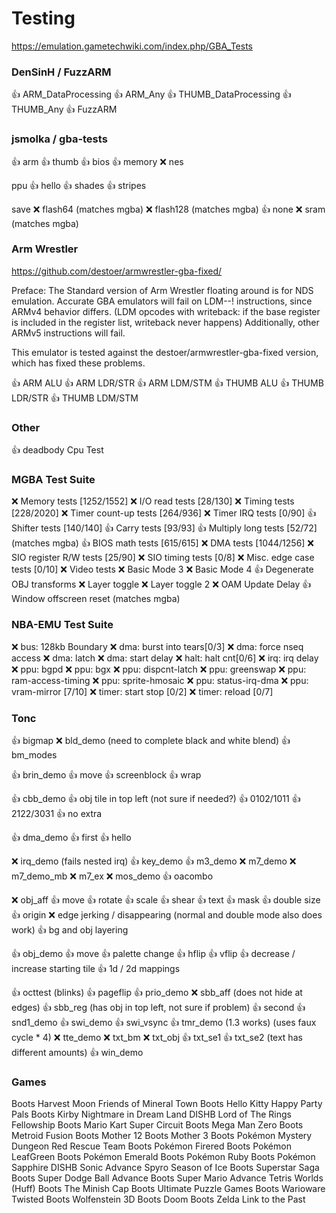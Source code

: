 # Testing

https://emulation.gametechwiki.com/index.php/GBA_Tests

### DenSinH / FuzzARM

👍 ARM_DataProcessing
👍 ARM_Any
👍 THUMB_DataProcessing
👍 THUMB_Any
👍 FuzzARM

### jsmolka / gba-tests

👍 arm
👍 thumb
👍 bios
👍 memory
❌ nes

   ppu
👍 hello
👍 shades
👍 stripes

   save
❌ flash64 (matches mgba)
❌ flash128 (matches mgba)
👍 none
❌ sram (matches mgba)

### Arm Wrestler

https://github.com/destoer/armwrestler-gba-fixed/

Preface: The Standard version of Arm Wrestler floating around is for NDS emulation.
Accurate GBA emulators will fail on LDM--! instructions, since ARMv4 behavior differs.
(LDM opcodes with writeback: if the base register is included in the register list, writeback never happens)
Additionally, other ARMv5 instructions will fail.

This emulator is tested against the destoer/armwrestler-gba-fixed version, which has fixed these problems.

👍 ARM ALU
👍 ARM LDR/STR
👍 ARM LDM/STM
👍 THUMB ALU
👍 THUMB LDR/STR
👍 THUMB LDM/STM

### Other
 
👍 deadbody Cpu Test

### MGBA Test Suite

❌ Memory tests [1252/1552]
❌ I/O read tests [28/130]
❌ Timing tests [228/2020]
❌ Timer count-up tests [264/936]
❌ Timer IRQ tests [0/90]
👍 Shifter tests [140/140]
👍 Carry tests [93/93]
👍 Multiply long tests [52/72] (matches mgba)
👍 BIOS math tests [615/615]
❌ DMA tests [1044/1256]
❌ SIO register R/W tests [25/90]
❌ SIO timing tests [0/8]
❌ Misc. edge case tests [0/10]
❌ Video tests
    ❌ Basic Mode 3
    ❌ Basic Mode 4
    👍 Degenerate OBJ transforms
    ❌ Layer toggle
    ❌ Layer toggle 2
    ❌ OAM Update Delay
    👍 Window offscreen reset (matches mgba)

### NBA-EMU Test Suite

❌ bus: 128kb Boundary
❌ dma: burst into tears[0/3]
❌ dma: force nseq access
❌ dma: latch
❌ dma: start delay
❌ halt: halt cnt[0/6]
❌ irq: irq delay
❌ ppu: bgpd
❌ ppu: bgx
❌ ppu: dispcnt-latch
❌ ppu: greenswap
❌ ppu: ram-access-timing
❌ ppu: sprite-hmosaic
❌ ppu: status-irq-dma
❌ ppu: vram-mirror [7/10]
❌ timer: start stop [0/2]
❌ timer: reload [0/7]

### Tonc

👍 bigmap
❌ bld_demo (need to complete black and white blend)
👍 bm_modes

👍 brin_demo
   👍 move
   👍 screenblock
   👍 wrap

👍 cbb_demo
    👍 obj tile in top left (not sure if needed?)
    👍 0102/1011
    👍 2122/3031
    👍 no extra

👍 dma_demo
👍 first
👍 hello

❌ irq_demo (fails nested irq)
👍 key_demo
👍 m3_demo
❌ m7_demo
❌ m7_demo_mb
❌ m7_ex
❌ mos_demo
👍 oacombo

❌ obj_aff
   👍 move
   👍 rotate
   👍 scale
   👍 shear
   👍 text
   👍 mask
   👍 double size
   👍 origin
   ❌ edge jerking / disappearing (normal and double mode also does work)
   👍 bg and obj layering

👍 obj_demo
    👍 move
    👍 palette change
    👍 hflip
    👍 vflip
    👍 decrease / increase starting tile
    👍 1d / 2d mappings

👍 octtest (blinks)
👍 pageflip
👍 prio_demo
❌ sbb_aff (does not hide at edges)
👍 sbb_reg (has obj in top left, not sure if problem)
👍 second
👍 snd1_demo
👍 swi_demo
👍 swi_vsync
👍 tmr_demo (1.3 works) (uses faux cycle * 4)
❌ tte_demo
❌ txt_bm
❌ txt_obj
👍 txt_se1
👍 txt_se2 (text has different amounts)
👍 win_demo

### Games
Boots Harvest Moon Friends of Mineral Town
Boots Hello Kitty Happy Party Pals
Boots Kirby Nightmare in Dream Land
DISHB Lord of The Rings Fellowship
Boots Mario Kart Super Circuit
Boots Mega Man Zero
Boots Metroid Fusion
Boots Mother 12
Boots Mother 3
Boots Pokémon Mystery Dungeon Red Rescue Team
Boots Pokémon Firered
Boots Pokémon LeafGreen
Boots Pokémon Emerald
Boots Pokémon Ruby
Boots Pokémon Sapphire
DISHB Sonic Advance
      Spyro Season of Ice
Boots Superstar Saga
Boots Super Dodge Ball Advance
Boots Super Mario Advance
      Tetris Worlds (Huff)
Boots The Minish Cap
Boots Ultimate Puzzle Games
Boots Warioware Twisted
Boots Wolfenstein 3D
Boots Doom
Boots Zelda Link to the Past
